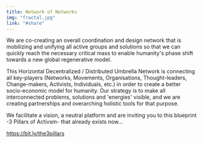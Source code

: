 ```yaml
---
title: Network of Networks
img: "fractal.jpg"
link: "#share"
---
```


We are co-creating an overall coordination and design network that is mobilizing and unifying all active groups and solutions so that we can quickly reach the necessary critical mass to enable humanity's phase shift towards a new global regenerative model. 

This Horizontal Decentralized / Distributed Umbrella Network is connecting all key-players (Networks, Movements, Organisations, Thought-leaders, Change-makers, Activists, Individuals, etc.) in order to create a better socio-economic model for humanity. Our strategy is to make all interconnected problems, solutions and 'energies' visible, and we are creating partnerships and overarching holistic tools for that purpose. 

We facilitate a vision, a neutral platform and are inviting you to this blueprint -3 Pillars of Activsm- that already exists now… 

https://bit.ly/the3pillars


